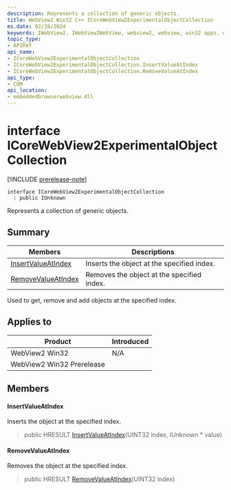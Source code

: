 ```yaml
---
description: Represents a collection of generic objects.
title: WebView2 Win32 C++ ICoreWebView2ExperimentalObjectCollection
ms.date: 02/28/2024
keywords: IWebView2, IWebView2WebView, webview2, webview, win32 apps, win32, edge, ICoreWebView2, ICoreWebView2Controller, browser control, edge html, ICoreWebView2ExperimentalObjectCollection
topic_type: 
- APIRef
api_name:
- ICoreWebView2ExperimentalObjectCollection
- ICoreWebView2ExperimentalObjectCollection.InsertValueAtIndex
- ICoreWebView2ExperimentalObjectCollection.RemoveValueAtIndex
api_type:
- COM
api_location:
- embeddedbrowserwebview.dll
---
```


# interface ICoreWebView2ExperimentalObjectCollection

[!INCLUDE [prerelease-note](../includes/prerelease-note.md)]

```
interface ICoreWebView2ExperimentalObjectCollection
  : public IUnknown
```

Represents a collection of generic objects.

## Summary

 Members                        | Descriptions
--------------------------------|---------------------------------------------
[InsertValueAtIndex](#insertvalueatindex) | Inserts the object at the specified index.
[RemoveValueAtIndex](#removevalueatindex) | Removes the object at the specified index.

Used to get, remove and add objects at the specified index.

## Applies to

Product                         | Introduced
--------------------------------|---------------------------------------------
WebView2 Win32            |    N/A
WebView2 Win32 Prerelease |    

## Members

#### InsertValueAtIndex

Inserts the object at the specified index.

> public HRESULT [InsertValueAtIndex](#insertvalueatindex)(UINT32 index, IUnknown * value)

#### RemoveValueAtIndex

Removes the object at the specified index.

> public HRESULT [RemoveValueAtIndex](#removevalueatindex)(UINT32 index)

